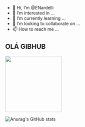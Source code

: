 - 👋 Hi, I’m @ENardelli
- 👀 I’m interested in ...
- 🌱 I’m currently learning ...
- 💞️ I’m looking to collaborate on ...
- 📫 How to reach me ... 

<h2>OLÁ GIBHUB</h2>

<img height="180em" src="https://github-readme-stats.vercel.app/api?username=ENardelli&show_icons=true&hide_border=true&&count_private=true&include_all_commits=true" />


![Anurag's GitHub stats](https://github-readme-stats.vercel.app/api?username=ENardelli&show_icons=true&theme=radical)
